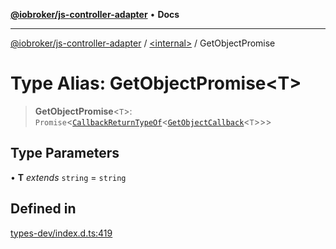 [**@iobroker/js-controller-adapter**](../../README.md) • **Docs**

***

[@iobroker/js-controller-adapter](../../globals.md) / [\<internal\>](../README.md) / GetObjectPromise

# Type Alias: GetObjectPromise\<T\>

> **GetObjectPromise**\<`T`\>: `Promise`\<[`CallbackReturnTypeOf`](CallbackReturnTypeOf.md)\<[`GetObjectCallback`](GetObjectCallback.md)\<`T`\>\>\>

## Type Parameters

• **T** *extends* `string` = `string`

## Defined in

[types-dev/index.d.ts:419](https://github.com/ioBroker/ioBroker.js-controller/blob/5cf8c0f8f818a3bd00a8d0bf4c2516676b695603/packages/types-dev/index.d.ts#L419)
